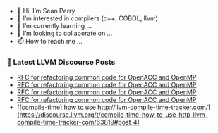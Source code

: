 - 👋 Hi, I’m Sean Perry
- 👀 I’m interested in compilers (c++, COBOL, llvm)
- 🌱 I’m currently learning ...
- 💞️ I’m looking to collaborate on ...
- 📫 How to reach me ...

<!---
s66perry/s66perry is a ✨ special ✨ repository because its `README.md` (this file) appears on your GitHub profile.
You can click the Preview link to take a look at your changes.
--->
### 📕 Latest LLVM Discourse Posts

<!-- DISCOURSE-LLVM:START -->
- [RFC for refactoring common code for OpenACC and OpenMP](https://discourse.llvm.org/t/rfc-for-refactoring-common-code-for-openacc-and-openmp/63833#post_4)
- [RFC for refactoring common code for OpenACC and OpenMP](https://discourse.llvm.org/t/rfc-for-refactoring-common-code-for-openacc-and-openmp/63833#post_3)
- [RFC for refactoring common code for OpenACC and OpenMP](https://discourse.llvm.org/t/rfc-for-refactoring-common-code-for-openacc-and-openmp/63833#post_2)
- [RFC for refactoring common code for OpenACC and OpenMP](https://discourse.llvm.org/t/rfc-for-refactoring-common-code-for-openacc-and-openmp/63833#post_1)
- [[compile-time] how to use http://llvm-compile-time-tracker.com/](https://discourse.llvm.org/t/compile-time-how-to-use-http-llvm-compile-time-tracker-com/63819#post_4)
<!-- DISCOURSE-LLVM:END -->

